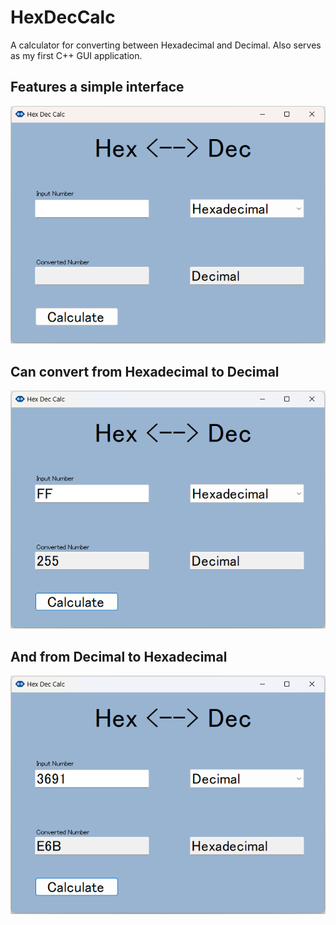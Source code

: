 # HexDecCalc
 A calculator for converting between Hexadecimal and Decimal. Also serves as my first C++ GUI application.
 
 ## Features a simple interface
 ![](https://github.com/Bofner/HexDecCalc/blob/main/Assets/blank.png)
 
 ## Can convert from Hexadecimal to Decimal
 ![](https://github.com/Bofner/HexDecCalc/blob/main/Assets/FF.png)
 
 ## And from Decimal to Hexadecimal
 ![](https://github.com/Bofner/HexDecCalc/blob/main/Assets/E6B.png)
